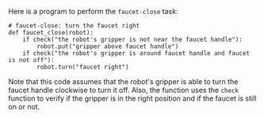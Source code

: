 Here is a program to perform the `faucet-close` task:

```
# faucet-close: turn the faucet right
def faucet_close(robot):
    if check("the robot's gripper is not near the faucet handle"):
        robot.put("gripper above faucet handle")
    if check("the robot's gripper is around faucet handle and faucet is not off"):
        robot.turn("faucet right")
```

Note that this code assumes that the robot's gripper is able to turn the faucet handle clockwise to turn it off. 
Also, the function uses the `check` function to verify if the gripper is in the right position and if the faucet is still on or not.